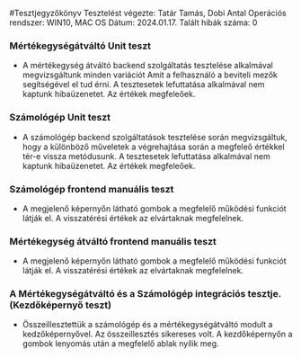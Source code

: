 #Tesztjegyzőkönyv
Tesztelést végezte: Tatár Tamás, Dobi Antal
Operációs rendszer: WIN10, MAC OS
Dátum: 2024.01.17.
Talált hibák száma: 0

### Mértékegységátváltó Unit teszt
* A mértékegység átváltó backend szolgáltatás tesztelése alkalmával megvizsgáltunk minden variációt
Amit a felhasználó a beviteli mezők segítségével el tud érni. A tesztesetek lefuttatása alkalmával nem
kaptunk hibaüzenetet. Az értékek megfeleőek.

### Számológép Unit teszt
* A számológép backend szolgáltatások tesztelése során megvizsgáltuk, hogy a különböző műveletek a végrehajtása során
a megfeleő értékkel tér-e vissza metódusunk.  A tesztesetek lefuttatása alkalmával nem
kaptunk hibaüzenetet. Az értékek megfeleőek.

### Számológép frontend manuális teszt
* A megjelenő képernyőn látható gombok a megfelelő működési funkciót látják el.
A visszatérési értékek az elvártaknak megfelelnek.

### Mértékegység átváltó frontend manuális teszt
* A megjelenő képernyőn látható gombok a megfelelő működési funkciót látják el. A visszatérési értékek
az elvártaknak megfelelnek.

### A Mértékegységátváltó és a Számológép integrációs tesztje.(Kezdőképernyő teszt)
* Összeillesztettük a számológép és a mértékegységátváltó modult a kedzőképernyővel. Az összeillesztés
sikereses volt. A kezdőképernyőn a gombok lenyomás után a megfelelő ablak nyílik meg.
